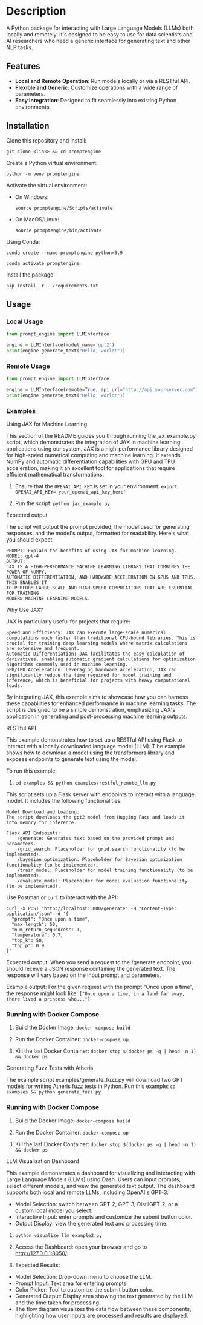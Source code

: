 # Description

A Python package for interacting with Large Language Models (LLMs) both locally and remotely. It's designed to be easy to use for data scientists and AI researchers who need a generic interface for generating text and other NLP tasks.

## Features

- **Local and Remote Operation**: Run models locally or via a RESTful API.
- **Flexible and Generic**: Customize operations with a wide range of parameters.
- **Easy Integration**: Designed to fit seamlessly into existing Python environments.

## Installation

Clone this repository and install:

```git clone <link> && cd promptengine```

Create a Python virtual environment:

```python -m venv promptengine```

Activate the virtual environment:
- On Windows:

  ```source promptengine/Scripts/activate```
  
- On MacOS/Linux:
  
  ```source promptengine/bin/activate```

Using Conda:

```conda create --name promptengine python=3.9```

```conda activate promptengine```

Install the package:

```pip install -r ../requirements.txt```

## Usage

### Local Usage

```python
from prompt_engine import LLMInterface

engine = LLMInterface(model_name='gpt2')
print(engine.generate_text("Hello, world!"))
```

### Remote Usage
```python
from prompt_engine import LLMInterface

engine = LLMInterface(remote=True, api_url="http://api.yourserver.com")
print(engine.generate_text("Hello, world!"))
```

### Examples
Using JAX for Machine Learning

This section of the README guides you through running the jax_example.py script, which demonstrates the integration of JAX in machine learning applications using our system. JAX is a high-performance library designed for high-speed numerical computing and machine learning. It extends NumPy and automatic differentiation capabilities with GPU and TPU acceleration, making it an excellent tool for applications that require efficient mathematical transformations.

1. Ensure that the `OPENAI_API_KEY` is set in your environment:
    ```export OPENAI_API_KEY='your_openai_api_key_here'```

2. Run the script: ```python jax_example.py```

Expected output

The script will output the prompt provided, the model used for generating responses, and the model's output, formatted for readability. Here's what you should expect:

```
PROMPT: Explain the benefits of using JAX for machine learning.
MODEL: gpt-4
OUTPUT:
JAX IS A HIGH-PERFORMANCE MACHINE LEARNING LIBRARY THAT COMBINES THE POWER OF NUMPY,
AUTOMATIC DIFFERENTIATION, AND HARDWARE ACCELERATION ON GPUS AND TPUS. THIS ENABLES IT
TO PERFORM LARGE-SCALE AND HIGH-SPEED COMPUTATIONS THAT ARE ESSENTIAL FOR TRAINING
MODERN MACHINE LEARNING MODELS.
```

Why Use JAX?

JAX is particularly useful for projects that require:

    Speed and Efficiency: JAX can execute large-scale numerical computations much faster than traditional CPU-bound libraries. This is crucial for training deep learning models where matrix calculations are extensive and frequent.
    Automatic Differentiation: JAX facilitates the easy calculation of derivatives, enabling automatic gradient calculations for optimization algorithms commonly used in machine learning.
    GPU/TPU Acceleration: Leveraging hardware acceleration, JAX can significantly reduce the time required for model training and inference, which is beneficial for projects with heavy computational loads.

By integrating JAX, this example aims to showcase how you can harness these capabilities for enhanced performance in machine learning tasks. The script is designed to be a simple demonstration, emphasizing JAX's application in generating and post-processing machine learning outputs.

RESTful API

This example demonstrates how to set up a RESTful API using Flask to interact with a locally downloaded language model (LLM). T
he example shows how to download a model using the transformers library and exposes endpoints to generate text using the model.

To run this example:
1. ```cd examples && python examples/restful_remote_llm.py```

This script sets up a Flask server with endpoints to interact with a language model. It includes the following functionalities:

    Model Download and Loading:
    The script downloads the gpt2 model from Hugging Face and loads it into memory for inference.

    Flask API Endpoints:
        /generate: Generates text based on the provided prompt and parameters.
        /grid_search: Placeholder for grid search functionality (to be implemented).
        /bayesian_optimization: Placeholder for Bayesian optimization functionality (to be implemented).
        /train_model: Placeholder for model training functionality (to be implemented).
        /evaluate_model: Placeholder for model evaluation functionality (to be implemented).

Use Postman or ```curl``` to interact with the API:
```
curl -X POST "http://localhost:5000/generate" -H "Content-Type: application/json" -d '{
  "prompt": "Once upon a time",
  "max_length": 50,
  "num_return_sequences": 1,
  "temperature": 0.7,
  "top_k": 50,
  "top_p": 0.9
}'
```

Expected output:
When you send a request to the /generate endpoint, you should receive a JSON response containing the generated text. The response will vary based on the input prompt and parameters.

Example output:
For the given request with the prompt "Once upon a time", the response might look like:
```["Once upon a time, in a land far away, there lived a princess who..."]```

### Running with Docker Compose
1. Build the Docker Image:
```docker-compose build```

2. Run the Docker Container:
```docker-compose up```

3. Kill the last Docker Container:
```docker stop $(docker ps -q | head -n 1) && docker ps```

Generating Fuzz Tests with Atheris

The example script examples/generate_fuzz.py will download two GPT models for writing Atheris fuzz tests in Python.
Run this example:
```cd examples && python generate_fuzz.py```

### Running with Docker Compose
1. Build the Docker Image:
```docker-compose build```

2. Run the Docker Container:
```docker-compose up```

3. Kill the last Docker Container:
```docker stop $(docker ps -q | head -n 1) && docker ps```

LLM Visualization Dashboard

This example demonstrates a dashboard for visualizing and interacting with Large Language Models (LLMs) using Dash. Users can input prompts, select different models, and view the generated text output. The dashboard supports both local and remote LLMs, including OpenAI's GPT-3.

- Model Selection: switch between GPT-2, GPT-3, DistilGPT-2, or a custom local model you select. 
- Interactive Input: enter prompts and customize the submit button color.
- Output Display: view the generated text and processing time. 

1. ```python visualize_llm_example2.py```

2. Access the Dashboard: open your browser and go to http://127.0.0.1:8050/.

3. Expected Results:
- Model Selection: Drop-down menu to choose the LLM.
- Prompt Input: Text area for entering prompts.
- Color Picker: Tool to customize the submit button color.
- Generated Output: Display area showing the text generated by the LLM and the time taken for processing.
- The flow diagram visualizes the data flow between these components, highlighting how user inputs are processed and results are displayed.